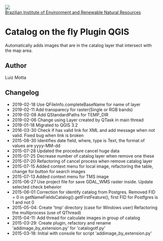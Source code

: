 <!-- IBAMA logo -->
[ibama_logo]: http://upload.wikimedia.org/wikipedia/commons/thumb/8/81/Logo_IBAMA.svg/150px-Logo_IBAMA.svg.png

![][ibama_logo]  
[Brazilian Institute of Environment and Renewable Natural Resources](http://www.ibama.gov.br)

# Catalog on the fly Plugin QGIS

Automatically adds  images that are in the catalog layer that intersect with the map area.

## Author
Luiz Motta

## Changelog
- 2019-02-18
Use QFileInfo.completeBaseName for name of layer
- 2019-02-11
Add transparecy for raster(Single or RGB bands)
- 2019-02-08
Add QStandardPaths for TEMP_DIR
- 2019-02-06
Change using Layer created by QTask in main thread
- 2019-01-18
Migrated to QGIS 3.2
- 2016-03-30
Check if has valid link for XML and add message when not valid. Fixed bug when link is broken
- 2015-08-30
Identifies date field, where, type is Text, the format of values are yyyy-MM-dd
- 2015-07-28
Updated the procedure cancel huge data
- 2015-07-25
Decrease number of catalog layer when remove one these
- 2015-07-20
Refactoring of cancel process when remove catalog layer
- 2015-07-15
Added context menu for local image, refactoring the table, change for button for search images
- 2015-07-13
Added context menu for TMS image
- 2015-06-27
Use project file for save GDAL_WMS raster inside.
Update selected check behavior 
- 2015-06-01
Correction for identify catalog from Postgres.
Removed FID = 0 in getNameFieldsCatalog().getFirstFeature(), first FID for Postfgres is 1 and not 0
- 2015-05-04:
Create 'tmp' directory (case for Windows user)
Refactoring the multiprocess (use of QThread) 
- 2015-04-11:
Add thread for calculate images in group of catalog
- 2015-03-29:
Create plugin, refactory and rename 'addimage_by_extension.py' for 'catalogotf.py'
- 2015-03-18:
 Initial with console for script 'addimage_by_extension.py'
